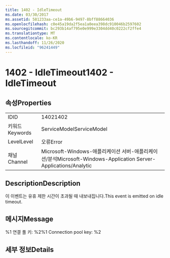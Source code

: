 ```yaml
---
title: 1402 - IdleTimeout
ms.date: 03/30/2017
ms.assetid: 581233aa-ce1a-49b6-9497-8bff88664036
ms.openlocfilehash: c0e45a19da2f5ea1a0eea398dc910046b2597602
ms.sourcegitcommit: bc293b14af795e0e999e3304dd40c0222cf2ffe4
ms.translationtype: MT
ms.contentlocale: ko-KR
ms.lasthandoff: 11/26/2020
ms.locfileid: "96241449"
---
```

# <a name="1402---idletimeout"></a><span data-ttu-id="f3368-102">1402 - IdleTimeout</span><span class="sxs-lookup"><span data-stu-id="f3368-102">1402 - IdleTimeout</span></span>

## <a name="properties"></a><span data-ttu-id="f3368-103">속성</span><span class="sxs-lookup"><span data-stu-id="f3368-103">Properties</span></span>  
  
|||  
|-|-|  
|<span data-ttu-id="f3368-104">ID</span><span class="sxs-lookup"><span data-stu-id="f3368-104">ID</span></span>|<span data-ttu-id="f3368-105">1402</span><span class="sxs-lookup"><span data-stu-id="f3368-105">1402</span></span>|  
|<span data-ttu-id="f3368-106">키워드</span><span class="sxs-lookup"><span data-stu-id="f3368-106">Keywords</span></span>|<span data-ttu-id="f3368-107">ServiceModel</span><span class="sxs-lookup"><span data-stu-id="f3368-107">ServiceModel</span></span>|  
|<span data-ttu-id="f3368-108">Level</span><span class="sxs-lookup"><span data-stu-id="f3368-108">Level</span></span>|<span data-ttu-id="f3368-109">오류</span><span class="sxs-lookup"><span data-stu-id="f3368-109">Error</span></span>|  
|<span data-ttu-id="f3368-110">채널</span><span class="sxs-lookup"><span data-stu-id="f3368-110">Channel</span></span>|<span data-ttu-id="f3368-111">Microsoft-Windows-애플리케이션 서버-애플리케이션/분석</span><span class="sxs-lookup"><span data-stu-id="f3368-111">Microsoft-Windows-Application Server-Applications/Analytic</span></span>|  
  
## <a name="description"></a><span data-ttu-id="f3368-112">Description</span><span class="sxs-lookup"><span data-stu-id="f3368-112">Description</span></span>  

 <span data-ttu-id="f3368-113">이 이벤트는 유휴 제한 시간이 초과될 때 내보내집니다.</span><span class="sxs-lookup"><span data-stu-id="f3368-113">This event is emitted on idle timeout.</span></span>  
  
## <a name="message"></a><span data-ttu-id="f3368-114">메시지</span><span class="sxs-lookup"><span data-stu-id="f3368-114">Message</span></span>  

 <span data-ttu-id="f3368-115">%1 연결 풀 키: %2</span><span class="sxs-lookup"><span data-stu-id="f3368-115">%1 Connection pool key: %2</span></span>  
  
## <a name="details"></a><span data-ttu-id="f3368-116">세부 정보</span><span class="sxs-lookup"><span data-stu-id="f3368-116">Details</span></span>
